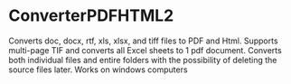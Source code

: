 # ConverterPDFHTML2
Сonverts doc, docx, rtf, xls, xlsx, and tiff files to PDF and Html. Supports multi-page TIF and converts all Excel sheets to 1 pdf document. Converts both individual files and entire folders with the possibility of deleting the source files later. 
Works on windows computers
